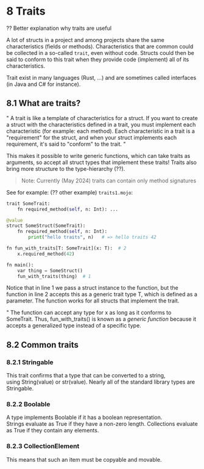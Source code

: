 # 8 Traits

?? Better explanation why traits are useful

A lot of structs in a project and among projects share the same characteristics (fields or methods). Characteristics that are common could be collected in a so-called `trait`, even without code. Structs could then be said to conform to this trait when they provide code (implement) all of its characteristics.

Trait exist in many languages (Rust, ...) and are sometimes called interfaces (in Java and C# for instance).

## 8.1 What are traits?
" A trait is like a template of characteristics for a struct. If you want to create a struct with the characteristics defined in a trait, you must implement each characteristic (for example: each method). Each characteristic in a trait is a "requirement" for the struct, and when your struct implements each requirement, it's said to "conform" to the trait. "

This makes it possible to write generic functions, which can take traits as arguments, so accept all struct types that implement these traits! Traits also bring more structure to the type-hierarchy (??).

>Note: Currently (May 2024) traits can contain only method signatures 

See for example: (?? other example)
`traits1.mojo`:
```py
trait SomeTrait:
    fn required_method(self, n: Int): ...

@value
struct SomeStruct(SomeTrait):
    fn required_method(self, n: Int):
        print("hello traits", n)   # => hello traits 42

fn fun_with_traits[T: SomeTrait](x: T):  # 2
    x.required_method(42)

fn main():
    var thing = SomeStruct()
    fun_with_traits(thing)  # 1
```

Notice that in line 1 we pass a struct instance to the function, but the function in line 2 accepts this as a generic trait type T, which is defined as a parameter. The function works for all structs that implement the trait.

" The function can accept any type for x as long as it conforms to SomeTrait. Thus, fun_with_traits() is known as a *generic function* because it accepts a generalized type instead of a specific type.

## 8.2 Common traits
### 8.2.1 Stringable
This trait confirms that a type that can be converted to a string,  
using String(value) or str(value).
Nearly all of the standard library types are Stringable.

### 8.2.2 Boolable
A type implements Boolable if it has a boolean representation.  
Strings evaluate as True if they have a non-zero length.
Collections evaluate as True if they contain any elements.

### 8.2.3 CollectionElement
This means that such an item must be copyable and movable.